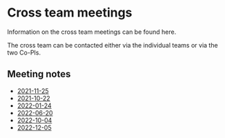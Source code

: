 Cross team meetings
==========================

Information on the cross team meetings can be found here.

The cross team can be contacted either via the individual teams or via the two Co-PIs.

Meeting notes
-------------
  - [2021-11-25](Minutes/20211125.md)
  - [2021-10-22](Minutes/20211022.md)
  - [2022-01-24](Minutes/20220124.md)
  - [2022-06-20](Minutes/20220620.md)
  - [2022-10-04](Minutes/20221004.md)
  - [2022-12-05](Minutes/20221205.md)
